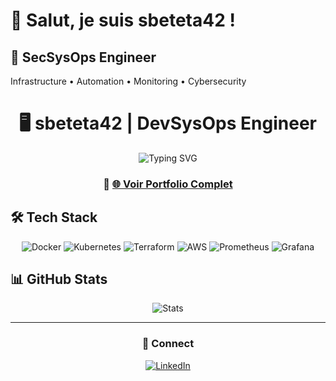 # 👋 Salut, je suis sbeteta42 !

## 🚀 SecSysOps Engineer 
Infrastructure • Automation • Monitoring • Cybersecurity
<div align="center">

# 🖥️ sbeteta42 | DevSysOps Engineer

<img src="https://readme-typing-svg.herokuapp.com?font=JetBrains+Mono&size=20&duration=3000&pause=1000&color=00FF41&center=true&vCenter=true&width=435&lines=Infrastructure+Automation;CI%2FCD+Pipelines;Monitoring+%26+Observability;Cloud+Architecture;CyberSecurity" alt="Typing SVG" />

### 🚀 [🌐 Voir Portfolio Complet](https://sbeteta42.github.io/sbeteta42/)

</div>

## 🛠️ Tech Stack

<div align="center">

![Docker](https://img.shields.io/badge/-Docker-2496ED?style=flat-square&logo=docker&logoColor=white)
![Kubernetes](https://img.shields.io/badge/-Kubernetes-326CE5?style=flat-square&logo=kubernetes&logoColor=white)
![Terraform](https://img.shields.io/badge/-Terraform-623CE4?style=flat-square&logo=terraform&logoColor=white)
![AWS](https://img.shields.io/badge/-AWS-232F3E?style=flat-square&logo=amazon-aws&logoColor=white)
![Prometheus](https://img.shields.io/badge/-Prometheus-E6522C?style=flat-square&logo=prometheus&logoColor=white)
![Grafana](https://img.shields.io/badge/-Grafana-F46800?style=flat-square&logo=grafana&logoColor=white)

</div>

## 📊 GitHub Stats

<div align="center">

![Stats](https://github-readme-stats.vercel.app/api?username=sbeteta42&show_icons=true&theme=radical&hide_border=true)

</div>

---

<div align="center">

### 🔗 Connect


[![LinkedIn](https://img.shields.io/badge/LinkedIn-0077B5?style=for-the-badge&logo=linkedin&logoColor=white)](https://www.linkedin.com/in/st%C3%A9phane-beteta-055b4221/)

</div>

